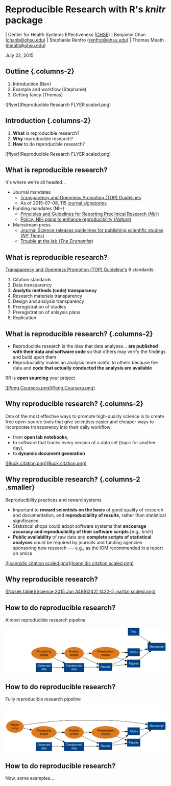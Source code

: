 # Reproducible Research with R's *knitr* package
| Center for Health Systems Effectiveness ([CHSE](http://www.ohsu.edu/xd/research/centers-institutes/center-for-health-systems-effectiveness/))
| Benjamin Chan (chanb@ohsu.edu)
| Stephanie Renfro (renfrst@ohsu.edu)
| Thomas Meath (meath@ohsu.edu)
  
July 22, 2015  


## Outline {.columns-2}

1. Introduction (Ben)
2. Example and workflow (Stephanie)
3. Getting fancy (Thomas)

![flyer](Reproducible Research FLYER scaled.png)


## Introduction {.columns-2}

1. **What** is reproducible research?
2. **Why** reproducible research?
3. **How** to do reproducible research?

![flyer](Reproducible Research FLYER scaled.png)


## What is reproducible research?

It's where we're all headed...

* Journal mandates
    * [Transparency and Openness Promotion (TOP) Guidelines](http://centerforopenscience.org/top/)
    * As of 2015-07-08, 115 [journal signatories](http://centerforopenscience.org/top/#journals)
* Funding mandates (NIH)
    * [Principles and Guidelines for Reporting Preclinical Research (*NIH*)](http://www.nih.gov/science/reproducibility/principles-guidelines.htm)
    * [Policy: NIH plans to enhance reproducibility (*Nature*)](http://www.nature.com/news/policy-nih-plans-to-enhance-reproducibility-1.14586)
* Mainstream press
    * [Journal Science releases guidelines for publishing scientific studies (*NY Times*)](http://www.nytimes.com/2015/06/26/science/journal-science-releases-guidelines-for-publishing-scientific-studies.html)
    * [Trouble at the lab (*The Economist*)](http://www.economist.com/news/briefing/21588057-scientists-think-science-self-correcting-alarming-degree-it-not-trouble)


## What is reproducible research?

[Transparency and Openness Promotion (TOP) Guideline's](http://centerforopenscience.org/top/) 8 standards:

1. Citation standards
2. Data transparency
3. **Analytic methods (code) transparancy**
4. Research materials transparency
5. Design and analysis transparency
6. Preregistration of studies
7. Preregistration of anlaysis plans
8. Replication


## What is reproducible research? {.columns-2}

* Reproducible research is the idea that data analyses... **are published with their data and software code** so that others may verify the findings and build upon them
* Reproducibility makes an analysis more useful to others because the data and **code that actually conducted the analysis are available**

RR is **open sourcing** your project

[![Peng Coursera.png](Peng Coursera.png)](https://www.coursera.org/course/repdata)


## Why reproducible research? {.columns-2}

One of the most effective ways to promote high-quality science is to create free open-source tools that give scientists easier and cheaper ways to incorporate transparency into their daily workflow: 

* from **open lab notebooks**, 
* to software that tracks every version of a data set (topic for another day), 
* to **dynamic document generation**

[![Buck citation.png](Buck citation.png)](http://www.sciencemag.org/content/348/6242/1403.full)


## Why reproducible research? {.columns-2 .smaller}

Reproducibility practices and reward systems

* Important to **reward scientists on the basis** of good quality of research and documentation, and **reproducibility of results**, rather than statistical significance
* Statistical shops could adopt software systems that **encourage accuracy and reproducibility of their software scripts** [e.g., *knitr*]
* **Public availability** of raw data and **complete scripts of statistical analyses** could be required by journals and funding agencies sponsoring new research --- e.g., as the IOM recommended in a report on omics  

[![Ioannidis citation scaled.png](Ioannidis citation scaled.png)](http://www.sciencedirect.com/science/article/pii/S0140673613622278)


## Why reproducible research?

[![Nosek table](Science 2015 Jun 348(6242) 1422-5, partial scaled.png)](http://www.sciencemag.org/content/348/6242/1422.full)


## How to do reproducible research?



Almost reproducible research pipeline

![pipelineAlmostReproducible.svg](pipelineAlmostReproducible.svg)


## How to do reproducible research?

Fully reproducible research pipeline

![pipelineFullyReproducible.svg](pipelineFullyReproducible.svg)


## How to do reproducible research?

Now, some examples...
